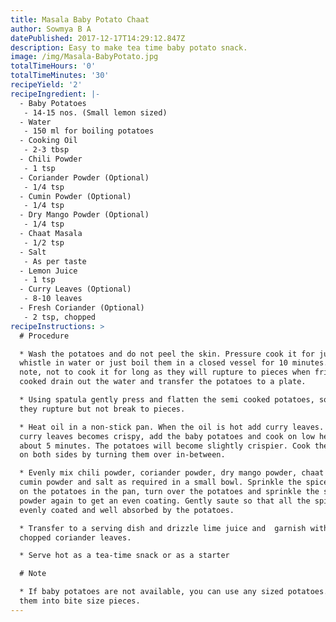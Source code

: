 ```yaml
---
title: Masala Baby Potato Chaat
author: Sowmya B A
datePublished: 2017-12-17T14:29:12.847Z
description: Easy to make tea time baby potato snack.
image: /img/Masala-BabyPotato.jpg
totalTimeHours: '0'
totalTimeMinutes: '30'
recipeYield: '2'
recipeIngredient: |-
  - Baby Potatoes
   - 14-15 nos. (Small lemon sized)
  - Water
   - 150 ml for boiling potatoes
  - Cooking Oil
   - 2-3 tbsp
  - Chili Powder
   - 1 tsp
  - Coriander Powder (Optional)
   - 1/4 tsp
  - Cumin Powder (Optional)
   - 1/4 tsp
  - Dry Mango Powder (Optional)
   - 1/4 tsp
  - Chaat Masala
   - 1/2 tsp
  - Salt
   - As per taste
  - Lemon Juice
   - 1 tsp
  - Curry Leaves (Optional)
   - 8-10 leaves
  - Fresh Coriander (Optional)
   - 2 tsp, chopped
recipeInstructions: >
  # Procedure

  * Wash the potatoes and do not peel the skin. Pressure cook it for just 1
  whistle in water or just boil them in a closed vessel for 10 minutes. Make
  note, not to cook it for long as they will rupture to pieces when fried. Once
  cooked drain out the water and transfer the potatoes to a plate.

  * Using spatula gently press and flatten the semi cooked potatoes, so that
  they rupture but not break to pieces.

  * Heat oil in a non-stick pan. When the oil is hot add curry leaves. Once the
  curry leaves becomes crispy, add the baby potatoes and cook on low heat for
  about 5 minutes. The potatoes will become slightly crispier. Cook the potatoes
  on both sides by turning them over in-between.

  * Evenly mix chili powder, coriander powder, dry mango powder, chaat masala,
  cumin powder and salt as required in a small bowl. Sprinkle the spice mixture
  on the potatoes in the pan, turn over the potatoes and sprinkle the spice
  powder again to get an even coating. Gently saute so that all the spices get
  evenly coated and well absorbed by the potatoes. 

  * Transfer to a serving dish and drizzle lime juice and  garnish with freshly
  chopped coriander leaves. 

  * Serve hot as a tea-time snack or as a starter

  # Note

  * If baby potatoes are not available, you can use any sized potatoes. Just cut
  them into bite size pieces.
---
```



